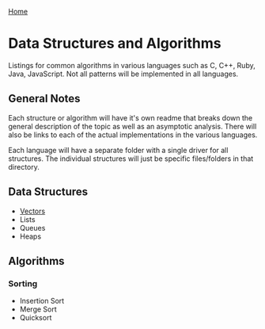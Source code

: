 [Home](./README.md)

# Data Structures and Algorithms

Listings for common algorithms in various languages such as C, C++, 
Ruby, Java, JavaScript. Not all patterns will be implemented in all 
languages.

## General Notes

Each structure or algorithm will have it's own readme that breaks down
the general description of the topic as well as an asymptotic analysis.
There will also be links to each of the actual implementations in the 
various languages.

Each language will have a separate folder with a single driver for all
structures. The individual structures will just be specific files/folders in 
that directory.

## Data Structures

* [Vectors](vectors/README.md)
* Lists
* Queues
* Heaps

## Algorithms

### Sorting

* Insertion Sort
* Merge Sort
* Quicksort
